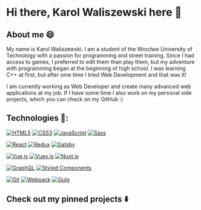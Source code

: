 # Hi there, Karol Waliszewski here 👋

## About me 😄
My name is Karol Waliszewski. I am a student of the Wrocław University of Technology with a passion for programming and street training. Since I had access to games, I preferred to edit them than play them, but my adventure with programming began at the beginning of high school. I was learning C++ at first, but after ome time I tried Web Development and that was it! 

I am currently working as Web Developer and create many advanced web applications at my job. If I have some time I also work on my personal side projects, which you can check on my GitHub :)

## Technologies :wrench::

[![HTML5](https://img.shields.io/badge/-HTML5-E34F26?style=flat-square&logo=html5&logoColor=white)]()
[![CSS3](https://img.shields.io/badge/-CSS3-1572B6?style=flat-square&logo=css3)]()
[![JavaScript](https://img.shields.io/badge/-JavaScript-yellow?style=flat-square&logo=javascript&logoColor=white)]()
[![Sass](https://img.shields.io/badge/-Sass-pink?style=flat-square&logo=Sass)]()

[![React](https://img.shields.io/badge/-React-61dafb?style=flat-square&logo=react&logoColor=white)]()
[![Redux](https://img.shields.io/badge/-Redux-black?style=flat-square&logo=Redux&logoColor=pink)]()
[![Gatsby](https://img.shields.io/badge/-Gatsby-purple?style=flat-square&logo=Gatsby&logoColor=white)]()

[![Vue.js](https://img.shields.io/badge/-Vue-34495E?style=flat-square&logo=Vue.js)]()
[![Vuex.js](https://img.shields.io/badge/-VueX-41B883?style=flat-square&logo=Vue.js&logoColor=34495E)]()
[![Nuxt.js](https://img.shields.io/badge/-Nuxt.js-black?style=flat-square&logo=Nuxt.js)]()

[![GraphQL](https://img.shields.io/badge/-GraphQL-E10098?style=flat-square&logo=graphql)]()
[![Styled Components](https://img.shields.io/badge/-StyledComponents-orange?style=flat-square&logo=Styled-Components&logoColor=white)]()

[![Git](https://img.shields.io/badge/-Git-black?style=flat-square&logo=git)]()
[![Webpack](https://img.shields.io/badge/-Webpack-blue?style=flat-square&logo=Webpack&logoColor=white)]()
[![Gulp](https://img.shields.io/badge/-Gulp-cf4647?style=flat-square&logo=Gulp&logoColor=white)]()

## Check out my pinned projects :arrow_down:

